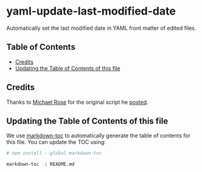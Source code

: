 # yaml-update-last-modified-date

Automatically set the last modified date in YAML front matter of edited files.

## Table of Contents

<!-- toc -->

- [Credits](#credits)
- [Updating the Table of Contents of this file](#updating-the-table-of-contents-of-this-file)

<!-- tocstop -->

## Credits

Thanks to [Michael Rose](https://github.com/mmistakes) for the original script he
[posted](https://mademistakes.com/notes/adding-last-modified-timestamps-with-git/).

## Updating the Table of Contents of this file

We use [markdown-toc](https://github.com/jonschlinkert/markdown-toc)
to automatically generate the table of contents for this file. You can
update the TOC using:

```bash
# npm install --global markdown-toc

markdown-toc -i README.md
```

